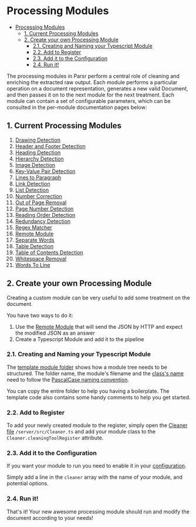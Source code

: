 # Processing Modules

- [Processing Modules](#processing-modules)
	- [1. Current Processing Modules](#1-current-processing-modules)
	- [2. Create your own Processing Module](#2-create-your-own-processing-module)
		- [2.1. Creating and Naming your Typescript Module](#21-creating-and-naming-your-typescript-module)
		- [2.2. Add to Register](#22-add-to-register)
		- [2.3. Add it to the Configuration](#23-add-it-to-the-configuration)
		- [2.4. Run it!](#24-run-it)

The processing modules in Parsr perform a central role of cleaning and enriching the extracted raw output.
Each module performs a particular operation on a document representation, generates a new valid Document, and then passes it on to the next module for the next treatment.
Each module can contain a set of configurable parameters, which can be consulted in the per-module documentation pages below:

## 1. Current Processing Modules

1. [Drawing Detection](DrawingDetectionModule/README.md)
2. [Header and Footer Detection](HeaderFooterDetectionModule/README.md)
3. [Heading Detection](MLHeadingDetectionModule/README.md)
4. [Hierarchy Detection](HierarchyDetectionModule/README.md)
5. [Image Detection](ImageDetectionModule/README.md)
6. [Key-Value Pair Detection](KeyValueDetectionModule/README.md)
7. [Lines to Paragraph](LinesToParagraphModule/README.md)
8. [Link Detection](LinkDetectionModule/README.md)
9. [List Detection](ListDetectionModule/README.md)
10. [Number Correction](NumberCorrectionModule/README.md)
11. [Out of Page Removal](OutOfPageRemovalModule/README.md)
12. [Page Number Detection](PageNumberDetectionModule/README.md)
13. [Reading Order Detection](ReadingOrderDetectionModule/README.md)
14. [Redundancy Detection](RedundancyDetectionModule/README.md)
15. [Regex Matcher](RegexMatcherModule/README.md)
16. [Remote Module](RemoteModule/README.md)
17. [Separate Words](SeparateWordsModule/README.md)
18. [Table Detection](TableDetectionModule/README.md)
19. [Table of Contents Detection](TableOfContentsDetectionModule/README.md)
20. [Whitespace Removal](WhitespaceRemovalModule/README.md)
21. [Words To Line](WordsToLineModule/README.md)

## 2. Create your own Processing Module

Creating a custom module can be very useful to add some treatment on the document.

You have two ways to do it:

1. Use the [Remote Module](RemoteModule/README.md) that will send the JSON by HTTP and expect the modified JSON as an answer
2. Create a Typescript Module and add it to the pipeline

### 2.1. Creating and Naming your Typescript Module

The [template module folder](TemplateModule) shows how a module tree needs to be structured.
The folder name, the module's filename and the [class's name](https://github.com/axa-group/Parsr/blob/a92a254f7860bbfe51ec1f24171ef8d44c54ccac/server/src/processing/TemplateModule/TemplateModule.ts#L35) need to follow the [PascalCase naming convention](https://github.com/basarat/typescript-book/blob/master/docs/styleguide/styleguide.md#class).

You can copy the entire folder to help you having a boilerplate.
The template code also contains some handy comments to help you get started.

### 2.2. Add to Register

To add your newly created module to the register, simply open the [Cleaner file](../Cleaner.ts) `/server/src/Cleaner.ts` and add your module class to the `Cleaner.cleaningToolRegister` attribute.

### 2.3. Add it to the Configuration

If you want your module to run you need to enable it in your [configuration](../../../docs/configuration.md#3-Cleaner-Config).

Simply add a line in the `cleaner` array with the name of your module, and potential options.

### 2.4. Run it!

That's it! Your new awesome processing module should run and modify the document according to your needs!
